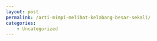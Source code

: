 ```yaml
---
layout: post
permalink: /arti-mimpi-melihat-kelabang-besar-sekali/
categories:
    - Uncategorized
---
```


